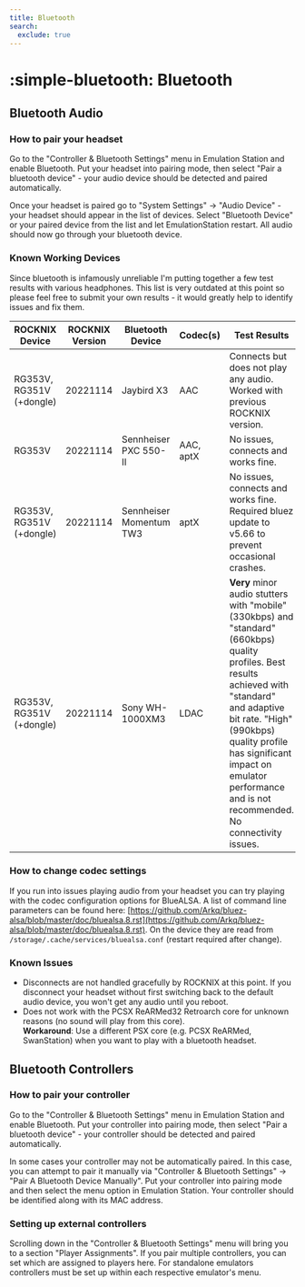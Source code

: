 ```yaml
---
title: Bluetooth
search:
  exclude: true
---
```


# :simple-bluetooth: Bluetooth

## Bluetooth Audio

### How to pair your headset
Go to the "Controller & Bluetooth Settings" menu in Emulation Station and enable Bluetooth. Put your headset into pairing mode, then select "Pair a bluetooth device" - your audio device should be detected and paired automatically.

Once your headset is paired go to "System Settings" -> "Audio Device" - your headset should appear in the list of devices. Select "Bluetooth Device" or your paired device from the list and let EmulationStation restart. All audio should now go through your bluetooth device.

### Known Working Devices
Since bluetooth is infamously unreliable I'm putting together a few test results with various headphones. This list is very outdated at this point so please feel free to submit your own results - it would greatly help to identify issues and fix them.

| ROCKNIX Device               | ROCKNIX Version | Bluetooth Device           | Codec(s)      | Test Results                                                                                                                                                                            |
|-----------------------------|-----------------|----------------------------|----------------|------------------------------------------------------------------------------------------------------------------------------------------------------------------------------------------|
| RG353V, RG351V (+dongle)    | 20221114        | Jaybird X3                 | AAC            | Connects but does not play any audio. Worked with previous ROCKNIX version.                                                                                                             |
| RG353V                      | 20221114        | Sennheiser PXC 550-II      | AAC, aptX      | No issues, connects and works fine.                                                                                                                                                      |
| RG353V, RG351V (+dongle)    | 20221114        | Sennheiser Momentum TW3    | aptX           | No issues, connects and works fine. Required bluez update to v5.66 to prevent occasional crashes.                                                                                       |
| RG353V, RG351V (+dongle)    | 20221114        | Sony WH-1000XM3            | LDAC           | **Very** minor audio stutters with "mobile" (330kbps) and "standard" (660kbps) quality profiles. Best results achieved with "standard" and adaptive bit rate. "High" (990kbps) quality profile has significant impact on emulator performance and is not recommended. No connectivity issues. |

### How to change codec settings
If you run into issues playing audio from your headset you can try playing with the codec configuration options for BlueALSA. A list of command line parameters can be found here: [https://github.com/Arkq/bluez-alsa/blob/master/doc/bluealsa.8.rst](https://github.com/Arkq/bluez-alsa/blob/master/doc/bluealsa.8.rst). On the device they are read from `/storage/.cache/services/bluealsa.conf` (restart required after change).

### Known Issues

* Disconnects are not handled gracefully by ROCKNIX at this point. If you disconnect your headset without first switching back to the default audio device, you won't get any audio until you reboot.
* Does not work with the PCSX ReARMed32 Retroarch core for unknown reasons (no sound will play from this core).<br>**Workaround**: Use a different PSX core (e.g. PCSX ReARMed, SwanStation) when you want to play with a bluetooth headset.

## Bluetooth Controllers

### How to pair your controller
Go to the "Controller & Bluetooth Settings" menu in Emulation Station and enable Bluetooth. Put your controller into pairing mode, then select "Pair a bluetooth device" - your controller should be detected and paired automatically.

In some cases your controller may not be automatically paired. In this case, you can attempt to pair it manually via "Controller & Bluetooth Settings" -> "Pair A Bluetooth Device Manually". Put your controller into pairing mode and then select the menu option in Emulation Station. Your controller should be identified along with its MAC address.

### Setting up external controllers
Scrolling down in the "Controller & Bluetooth Settings" menu will bring you to a section "Player Assignments". If you pair multiple controllers, you can set which are assigned to players here. For standalone emulators controllers must be set up within each respective emulator's menu.